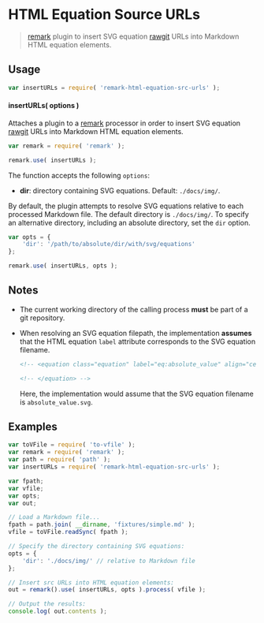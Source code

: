 # HTML Equation Source URLs

> [remark][remark] plugin to insert SVG equation [rawgit][rawgit] URLs into Markdown HTML equation elements.


<section class="usage">

## Usage

``` javascript
var insertURLs = require( 'remark-html-equation-src-urls' );
```

#### insertURLs( options )

Attaches a plugin to a [remark][remark] processor in order to insert SVG equation [rawgit][rawgit] URLs into Markdown HTML equation elements.

``` javascript
var remark = require( 'remark' );

remark.use( insertURLs );
```

The function accepts the following `options`:

* __dir__: directory containing SVG equations. Default: `./docs/img/`.

By default, the plugin attempts to resolve SVG equations relative to each processed Markdown file. The default directory is `./docs/img/`. To specify an alternative directory, including an absolute directory, set the `dir` option.

``` javascript
var opts = {
    'dir': '/path/to/absolute/dir/with/svg/equations'
};

remark.use( insertURLs, opts );
```

</section>

<!-- /.usage -->


<section class="notes">

## Notes

* The current working directory of the calling process __must__ be part of a git repository.

* When resolving an SVG equation filepath, the implementation __assumes__ that the HTML equation `label` attribute corresponds to the SVG equation filename.

  ``` html
  <!-- <equation class="equation" label="eq:absolute_value" align="center" raw="|x| = \begin{cases} x & \textrm{if}\ x \geq 0 \\ -x & \textrm{if}\ x < 0\end{cases}" alt="Absolute value"> -->

  <!-- </equation> -->
  ```

  Here, the implementation would assume that the SVG equation filename is `absolute_value.svg`.

</section>

<!-- /.notes -->


<section class="examples">

## Examples

``` javascript
var toVFile = require( 'to-vfile' );
var remark = require( 'remark' );
var path = require( 'path' );
var insertURLs = require( 'remark-html-equation-src-urls' );

var fpath;
var vfile;
var opts;
var out;

// Load a Markdown file...
fpath = path.join( __dirname, 'fixtures/simple.md' );
vfile = toVFile.readSync( fpath );

// Specify the directory containing SVG equations:
opts = {
    'dir': './docs/img/' // relative to Markdown file
};

// Insert src URLs into HTML equation elements:
out = remark().use( insertURLs, opts ).process( vfile );

// Output the results:
console.log( out.contents );
```

</section>

<!-- /.examples -->


<section class="links">

[remark]: https://github.com/wooorm/remark
[rawgit]: https://rawgit.com/

</section>

<!-- /.links -->

